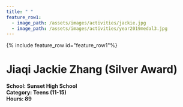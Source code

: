 ```yaml
---
title: " "
feature_row1:
  - image_path: /assets/images/activities/jackie.jpg
  - image_path: /assets/images/activities/year2019medal3.jpg
---
```


{% include feature_row id="feature_row1"%}

# Jiaqi Jackie Zhang (Silver Award)

**School: Sunset High School**  
**Category: Teens (11-15)**  
**Hours: 89**  
